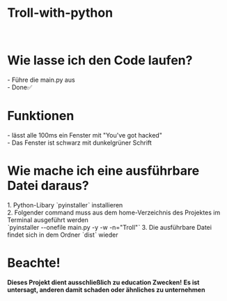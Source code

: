 # Troll-with-python
<br>
<h1>Wie lasse ich den Code laufen?</h1>
- Führe die main.py aus<br>
- Done✅
<br>
<h1>Funktionen</h1>
- lässt alle 100ms ein Fenster mit "You've got hacked" <br>
- Das Fenster ist schwarz mit dunkelgrüner Schrift<br>

<h1>Wie mache ich eine ausführbare Datei daraus?</h1>
1. Python-Libary ˋpyinstallerˋ installieren<br>
2. Folgender command muss aus dem home-Verzeichnis des Projektes im Terminal ausgeführt werden<br>
ˋpyinstaller --onefile main.py -y -w -n="Troll"ˋ
3. Die ausführbare Datei findet sich in dem Ordner ˋdistˋ wieder

# Beachte!
<strong>Dieses Projekt dient ausschließlich zu education Zwecken!</strong>
<strong>Es ist untersagt, anderen damit schaden oder ähnliches zu unternehmen</strong>
